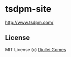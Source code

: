 tsdpm-site
==========

http://www.tsdpm.com/

## License

MIT License
(c) [Diullei Gomes](https://github.com/Diullei)
